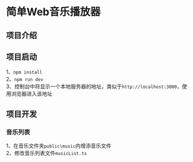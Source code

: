 # 简单Web音乐播放器

## 项目介绍


## 项目启动
1、`npm install`
<br>
2、`npm run dev`
<br>
3、控制台中将显示一个本地服务器的地址，类似于`http://localhost:3000`，使用浏览器进入该地址

## 项目开发
### 音乐列表
1、在音乐文件夹`public\music`内增添音乐文件
<br>
2、修改音乐列表文件`musicList.ts`
